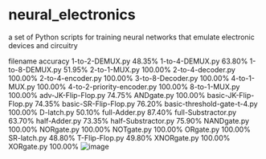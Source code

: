 # neural_electronics
a set of Python scripts for training neural networks that emulate electronic devices and circuitry

filename	accuracy
1-to-2-DEMUX.py	48.35%
1-to-4-DEMUX.py	63.80%
1-to-8-DEMUX.py	51.95%
2-to-1-MUX.py	100.00%
2-to-4-decoder.py	100.00%
2-to-4-encoder.py	100.00%
3-to-8-Decoder.py	100.00%
4-to-1-MUX.py	100.00%
4-to-2-priority-encoder.py	100.00%
8-to-1-MUX.py	100.00%
adv-JK-Flip-Flop.py	74.75%
ANDgate.py	100.00%
basic-JK-Flip-Flop.py	74.35%
basic-SR-Flip-Flop.py	76.20%
basic-threshold-gate-t-4.py	100.00%
D-latch.py	50.10%
full-Adder.py	87.40%
full-Substractor.py	63.70%
half-Adder.py	73.35%
half-Substractor.py	75.90%
NANDgate.py	100.00%
NORgate.py	100.00%
NOTgate.py	100.00%
ORgate.py	100.00%
SR-latch.py	48.80%
T-Flip-Flop.py	49.80%
XNORgate.py	100.00%
XORgate.py	100.00%
![image](https://github.com/mkrdiop/neural_electronics/assets/67843975/02d03b16-f49a-4e54-a9ee-df16a4579e90)

